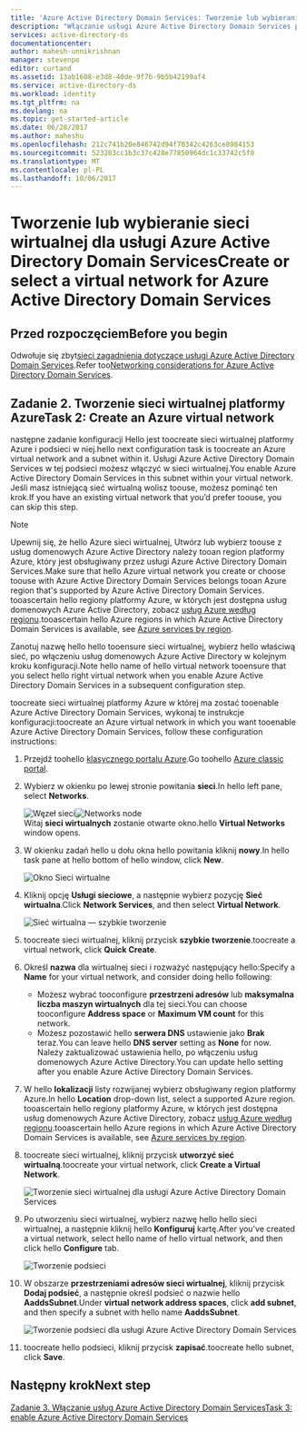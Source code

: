 ```yaml
---
title: 'Azure Active Directory Domain Services: Tworzenie lub wybieranie sieci wirtualnej | Microsoft Docs'
description: "Włączanie usługi Azure Active Directory Domain Services przy użyciu hello klasycznego portalu Azure"
services: active-directory-ds
documentationcenter: 
author: mahesh-unnikrishnan
manager: stevenpo
editor: curtand
ms.assetid: 13ab1608-e3d8-40de-9f7b-9b5b42199af4
ms.service: active-directory-ds
ms.workload: identity
ms.tgt_pltfrm: na
ms.devlang: na
ms.topic: get-started-article
ms.date: 06/28/2017
ms.author: maheshu
ms.openlocfilehash: 212c741b20e846742d94f70342c4263ce8984153
ms.sourcegitcommit: 523283cc1b3c37c428e77850964dc1c33742c5f0
ms.translationtype: MT
ms.contentlocale: pl-PL
ms.lasthandoff: 10/06/2017
---
```

# <a name="create-or-select-a-virtual-network-for-azure-active-directory-domain-services"></a><span data-ttu-id="a529a-103">Tworzenie lub wybieranie sieci wirtualnej dla usługi Azure Active Directory Domain Services</span><span class="sxs-lookup"><span data-stu-id="a529a-103">Create or select a virtual network for Azure Active Directory Domain Services</span></span>
## <a name="before-you-begin"></a><span data-ttu-id="a529a-104">Przed rozpoczęciem</span><span class="sxs-lookup"><span data-stu-id="a529a-104">Before you begin</span></span>
<span data-ttu-id="a529a-105">Odwołuje się zbyt[sieci zagadnienia dotyczące usługi Azure Active Directory Domain Services](active-directory-ds-networking.md).</span><span class="sxs-lookup"><span data-stu-id="a529a-105">Refer too[Networking considerations for Azure Active Directory Domain Services](active-directory-ds-networking.md).</span></span>

## <a name="task-2-create-an-azure-virtual-network"></a><span data-ttu-id="a529a-106">Zadanie 2. Tworzenie sieci wirtualnej platformy Azure</span><span class="sxs-lookup"><span data-stu-id="a529a-106">Task 2: Create an Azure virtual network</span></span>
<span data-ttu-id="a529a-107">następne zadanie konfiguracji Hello jest toocreate sieci wirtualnej platformy Azure i podsieci w niej.</span><span class="sxs-lookup"><span data-stu-id="a529a-107">hello next configuration task is toocreate an Azure virtual network and a subnet within it.</span></span> <span data-ttu-id="a529a-108">Usługi Azure Active Directory Domain Services w tej podsieci możesz włączyć w sieci wirtualnej.</span><span class="sxs-lookup"><span data-stu-id="a529a-108">You enable Azure Active Directory Domain Services in this subnet within your virtual network.</span></span> <span data-ttu-id="a529a-109">Jeśli masz istniejącą sieć wirtualną wolisz toouse, możesz pominąć ten krok.</span><span class="sxs-lookup"><span data-stu-id="a529a-109">If you have an existing virtual network that you’d prefer toouse, you can skip this step.</span></span>

> [!NOTE]
> <span data-ttu-id="a529a-110">Upewnij się, że hello Azure sieci wirtualnej, Utwórz lub wybierz toouse z usług domenowych Azure Active Directory należy tooan region platformy Azure, który jest obsługiwany przez usługi Azure Active Directory Domain Services.</span><span class="sxs-lookup"><span data-stu-id="a529a-110">Make sure that hello Azure virtual network you create or choose toouse with Azure Active Directory Domain Services belongs tooan Azure region that's supported by Azure Active Directory Domain Services.</span></span> <span data-ttu-id="a529a-111">tooascertain hello regiony platformy Azure, w których jest dostępna usług domenowych Azure Active Directory, zobacz [usług Azure według regionu](https://azure.microsoft.com/regions/#services/).</span><span class="sxs-lookup"><span data-stu-id="a529a-111">tooascertain hello Azure regions in which Azure Active Directory Domain Services is available, see [Azure services by region](https://azure.microsoft.com/regions/#services/).</span></span>
>
><span data-ttu-id="a529a-112">Zanotuj nazwę hello hello tooensure sieci wirtualnej, wybierz hello właściwą sieć, po włączeniu usług domenowych Azure Active Directory w kolejnym kroku konfiguracji.</span><span class="sxs-lookup"><span data-stu-id="a529a-112">Note hello name of hello virtual network tooensure that you select hello right virtual network when you enable Azure Active Directory Domain Services in a subsequent configuration step.</span></span>


<span data-ttu-id="a529a-113">toocreate sieci wirtualnej platformy Azure w której ma zostać tooenable Azure Active Directory Domain Services, wykonaj te instrukcje konfiguracji:</span><span class="sxs-lookup"><span data-stu-id="a529a-113">toocreate an Azure virtual network in which you want tooenable Azure Active Directory Domain Services, follow these configuration instructions:</span></span>

1. <span data-ttu-id="a529a-114">Przejdź toohello [klasycznego portalu Azure](https://manage.windowsazure.com).</span><span class="sxs-lookup"><span data-stu-id="a529a-114">Go toohello [Azure classic portal](https://manage.windowsazure.com).</span></span>
2. <span data-ttu-id="a529a-115">Wybierz w okienku po lewej stronie powitania **sieci**.</span><span class="sxs-lookup"><span data-stu-id="a529a-115">In hello left pane, select **Networks**.</span></span>

    <span data-ttu-id="a529a-116">![Węzeł sieci](./media/active-directory-domain-services-getting-started/networks-node.png)</span><span class="sxs-lookup"><span data-stu-id="a529a-116">![Networks node](./media/active-directory-domain-services-getting-started/networks-node.png)</span></span>  
    <span data-ttu-id="a529a-117">Witaj **sieci wirtualnych** zostanie otwarte okno.</span><span class="sxs-lookup"><span data-stu-id="a529a-117">hello **Virtual Networks** window opens.</span></span>
3. <span data-ttu-id="a529a-118">W okienku zadań hello u dołu okna hello powitania kliknij **nowy**.</span><span class="sxs-lookup"><span data-stu-id="a529a-118">In hello task pane at hello bottom of hello window, click **New**.</span></span>

    ![Okno Sieci wirtualne](./media/active-directory-domain-services-getting-started/virtual-networks.png)
4. <span data-ttu-id="a529a-120">Kliknij opcję **Usługi sieciowe**, a następnie wybierz pozycję **Sieć wirtualna**.</span><span class="sxs-lookup"><span data-stu-id="a529a-120">Click **Network Services**, and then select **Virtual Network**.</span></span>

    ![Sieć wirtualna — szybkie tworzenie](./media/active-directory-domain-services-getting-started/virtual-network-quickcreate.png)
5. <span data-ttu-id="a529a-122">toocreate sieci wirtualnej, kliknij przycisk **szybkie tworzenie**.</span><span class="sxs-lookup"><span data-stu-id="a529a-122">toocreate a virtual network, click **Quick Create**.</span></span>

6. <span data-ttu-id="a529a-123">Określ **nazwa** dla wirtualnej sieci i rozważyć następujący hello:</span><span class="sxs-lookup"><span data-stu-id="a529a-123">Specify a **Name** for your virtual network, and consider doing hello following:</span></span>
    * <span data-ttu-id="a529a-124">Możesz wybrać tooconfigure **przestrzeni adresów** lub **maksymalna liczba maszyn wirtualnych** dla tej sieci.</span><span class="sxs-lookup"><span data-stu-id="a529a-124">You can choose tooconfigure **Address space** or **Maximum VM count** for this network.</span></span>
    * <span data-ttu-id="a529a-125">Możesz pozostawić hello **serwera DNS** ustawienie jako **Brak** teraz.</span><span class="sxs-lookup"><span data-stu-id="a529a-125">You can leave hello **DNS server** setting as **None** for now.</span></span> <span data-ttu-id="a529a-126">Należy zaktualizować ustawienia hello, po włączeniu usług domenowych Azure Active Directory.</span><span class="sxs-lookup"><span data-stu-id="a529a-126">You can update hello setting after you enable Azure Active Directory Domain Services.</span></span>
7. <span data-ttu-id="a529a-127">W hello **lokalizacji** listy rozwijanej wybierz obsługiwany region platformy Azure.</span><span class="sxs-lookup"><span data-stu-id="a529a-127">In hello **Location** drop-down list, select a supported Azure region.</span></span>  
    <span data-ttu-id="a529a-128">tooascertain hello regiony platformy Azure, w których jest dostępna usług domenowych Azure Active Directory, zobacz [usług Azure według regionu](https://azure.microsoft.com/regions/#services/).</span><span class="sxs-lookup"><span data-stu-id="a529a-128">tooascertain hello Azure regions in which Azure Active Directory Domain Services is available, see [Azure services by region](https://azure.microsoft.com/regions/#services/).</span></span>
8. <span data-ttu-id="a529a-129">toocreate sieci wirtualnej, kliknij przycisk **utworzyć sieć wirtualną**.</span><span class="sxs-lookup"><span data-stu-id="a529a-129">toocreate your virtual network, click **Create a Virtual Network**.</span></span>

    ![Tworzenie sieci wirtualnej dla usługi Azure Active Directory Domain Services](./media/active-directory-domain-services-getting-started/create-vnet.png)
9. <span data-ttu-id="a529a-131">Po utworzeniu sieci wirtualnej, wybierz nazwę hello hello sieci wirtualnej, a następnie kliknij hello **Konfiguruj** kartę.</span><span class="sxs-lookup"><span data-stu-id="a529a-131">After you've created a virtual network, select hello name of hello virtual network, and then click hello **Configure** tab.</span></span>

    ![Tworzenie podsieci](./media/active-directory-domain-services-getting-started/create-vnet-properties.png)
10. <span data-ttu-id="a529a-133">W obszarze **przestrzeniami adresów sieci wirtualnej**, kliknij przycisk **Dodaj podsieć**, a następnie określ podsieć o nazwie hello **AaddsSubnet**.</span><span class="sxs-lookup"><span data-stu-id="a529a-133">Under **virtual network address spaces**, click **add subnet**, and then specify a subnet with hello name **AaddsSubnet**.</span></span>

    ![Tworzenie podsieci dla usługi Azure Active Directory Domain Services](./media/active-directory-domain-services-getting-started/create-vnet-add-subnet.png)

11. <span data-ttu-id="a529a-135">toocreate hello podsieci, kliknij przycisk **zapisać**.</span><span class="sxs-lookup"><span data-stu-id="a529a-135">toocreate hello subnet, click **Save**.</span></span>


## <a name="next-step"></a><span data-ttu-id="a529a-136">Następny krok</span><span class="sxs-lookup"><span data-stu-id="a529a-136">Next step</span></span>
[<span data-ttu-id="a529a-137">Zadanie 3. Włączanie usług Azure Active Directory Domain Services</span><span class="sxs-lookup"><span data-stu-id="a529a-137">Task 3: enable Azure Active Directory Domain Services</span></span>](active-directory-ds-getting-started-enableaadds.md)
